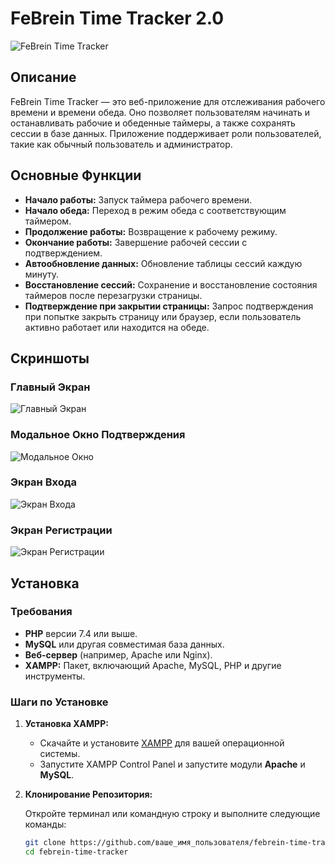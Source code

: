 # FeBrein Time Tracker 2.0

![FeBrein Time Tracker](screenshots/main_screen.png)

## Описание

FeBrein Time Tracker — это веб-приложение для отслеживания рабочего времени и времени обеда. Оно позволяет пользователям начинать и останавливать рабочие и обеденные таймеры, а также сохранять сессии в базе данных. Приложение поддерживает роли пользователей, такие как обычный пользователь и администратор.

## Основные Функции

- **Начало работы:** Запуск таймера рабочего времени.
- **Начало обеда:** Переход в режим обеда с соответствующим таймером.
- **Продолжение работы:** Возвращение к рабочему режиму.
- **Окончание работы:** Завершение рабочей сессии с подтверждением.
- **Автообновление данных:** Обновление таблицы сессий каждую минуту.
- **Восстановление сессий:** Сохранение и восстановление состояния таймеров после перезагрузки страницы.
- **Подтверждение при закрытии страницы:** Запрос подтверждения при попытке закрыть страницу или браузер, если пользователь активно работает или находится на обеде.

## Скриншоты

### **Главный Экран**

![Главный Экран](screenshots/main_screen.png)

### **Модальное Окно Подтверждения**

![Модальное Окно](screenshots/modal_confirmation.png)

### **Экран Входа**

![Экран Входа](screenshots/login_screen.png)

### **Экран Регистрации**

![Экран Регистрации](screenshots/register_screen.png)

## Установка

### **Требования**

- **PHP** версии 7.4 или выше.
- **MySQL** или другая совместимая база данных.
- **Веб-сервер** (например, Apache или Nginx).
- **XAMPP:** Пакет, включающий Apache, MySQL, PHP и другие инструменты.

### **Шаги по Установке**

1. **Установка XAMPP:**

   - Скачайте и установите [XAMPP](https://www.apachefriends.org/index.html) для вашей операционной системы.
   - Запустите XAMPP Control Panel и запустите модули **Apache** и **MySQL**.

2. **Клонирование Репозитория:**

   Откройте терминал или командную строку и выполните следующие команды:

   ```bash
   git clone https://github.com/ваше_имя_пользователя/febrein-time-tracker.git
   cd febrein-time-tracker